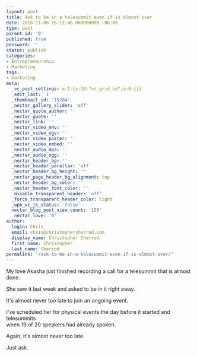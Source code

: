 ```yaml
---
layout: post
title: Ask to be in a telesummit even if is almost over
date: 2018-11-06 16:12:46.000000000 -06:00
type: post
parent_id: '0'
published: true
password: ''
status: publish
categories:
- Entrepreneurship
- Marketing
tags:
- marketing
meta:
  _vc_post_settings: a:1:{s:10:"vc_grid_id";a:0:{}}
  _edit_last: '1'
  _thumbnail_id: '15284'
  _nectar_gallery_slider: 'off'
  _nectar_quote_author: ''
  _nectar_quote: ''
  _nectar_link: ''
  _nectar_video_m4v: ''
  _nectar_video_ogv: ''
  _nectar_video_poster: ''
  _nectar_video_embed: ''
  _nectar_audio_mp3: ''
  _nectar_audio_ogg: ''
  _nectar_header_bg: ''
  _nectar_header_parallax: 'off'
  _nectar_header_bg_height: ''
  _nectar_page_header_bg_alignment: top
  _nectar_header_bg_color: ''
  _nectar_header_font_color: ''
  _disable_transparent_header: 'off'
  _force_transparent_header_color: light
  _wpb_vc_js_status: 'false'
  nectar_blog_post_view_count: '150'
  _nectar_love: '0'
author:
  login: Chris
  email: chris@christophersherrod.com
  display_name: Christopher Sherrod
  first_name: Christopher
  last_name: Sherrod
permalink: "/ask-to-be-in-a-telesummit-even-if-is-almost-over/"
---
```

<p>My love Akasha just finished recording a call for a telesummit that is almost done.</p>
<p>She saw it last week and asked to be in it right away.</p>
<p>It's almost never too late to join an ongoing event.</p>
<p>I've scheduled her for physical events the day before it started and telesummits<br />
when 19 of 20 speakers had already spoken.</p>
<p>Again, it's almost never too late.</p>
<p>Just ask.</p>
